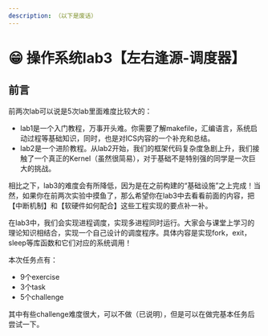 ```yaml
---
description: （以下是废话）
---
```


# 😁 操作系统lab3【左右逢源-调度器】

## 前言

前两次lab可以说是5次lab里面难度比较大的：

* lab1是一个入门教程，万事开头难。你需要了解makefile，汇编语言，系统启动过程等基础知识，同时，也是对ICS内容的一个补充和总结。
* lab2是一个进阶教程。从lab2开始，我们的框架代码复杂度急剧上升，我们接触了一个真正的Kernel（虽然很简易），对于基础不是特别强的同学是一次巨大的挑战。

相比之下，lab3的难度会有所降低，因为是在之前构建的“基础设施”之上完成！当然，如果你在前两次实验中摸鱼了，那么希望你在lab3中去看看前面的内容，把【中断机制】和【软硬件如何配合】这些工程实现的要点补一补。

在lab3中，我们会实现进程调度，实现多进程同时运行。大家会与课堂上学习的理论知识相结合，实现一个自己设计的调度程序。具体内容是实现fork，exit，sleep等库函数和它们对应的系统调用！

本次任务点有：

* 9个exercise
* 3个task
* 5个challenge

其中有些challenge难度很大，可以不做（已说明），但是可以在做完基本任务后尝试一下。
